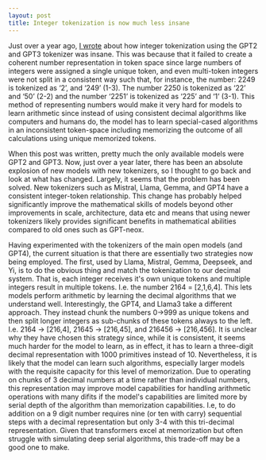 ```yaml
---
layout: post
title: Integer tokenization is now much less insane
---
```



Just over a year ago, [I wrote](https://www.beren.io/2023-02-04-Integer-tokenization-is-insane/) about how integer tokenization using the GPT2 and GPT3 tokenizer was insane. This was because that it failed to create a coherent number representation in token space since large numbers of integers were assigned a single unique token, and even multi-token integers were not split in a consistent way such that, for instance, the number: 2249 is tokenized as ‘2’, and ‘249’ (1-3). The number 2250 is tokenized as ‘22’ and ‘50’ (2-2) and the number ‘2251’ is tokenized as ‘225’ and ‘1’ (3-1). This method of representing numbers would make it very hard for models to learn arithmetic since instead of using consistent decimal algorithms like computers and humans do, the model has to learn special-cased algorithms in an inconsistent token-space including memorizing the outcome of all calculations using unique memorized tokens.

When this post was written, pretty much the only available models were GPT2 and GPT3. Now, just over a year later, there has been an absolute explosion of new models with new tokenizers, so I thought to go back and look at what has changed. Largely, it seems that the problem has been solved. New tokenizers such as Mistral, Llama, Gemma, and GPT4 have a consistent integer-token relationship. This change has probably helped significantly improve the mathematical skills of models beyond other improvements in scale, architecture, data etc and means that using newer tokenizers likely provides significant benefits in mathematical abilities compared to old ones such as GPT-neox.

Having experimented with the tokenizers of the main open models (and GPT4), the current situation is that there are essentially two strategies now being employed. The first, used by Llama, Mistral, Gemma, Deepseek, and Yi, is to do the obvious thing and match the tokenization to our decimal system. That is, each integer receives it's own unique tokens and multiple integers result in multiple tokens. I.e. the number 2164 = \[2,1,6,4\]. This lets models perform arithmetic by learning the decimal algorithms that we understand well. Interestingly, the GPT4, and Llama3 take a different approach. They instead chunk the numbers 0->999 as unique tokens and then split longer integers as sub-chunks of these tokens always to the left. I.e. 2164 -> \[216,4\], 21645 -> \[216,45\], and 216456 -> \[216,456\]. It is unclear why they have chosen this strategy since, while it is consistent, it seems much harder for the model to learn, as in effect, it has to learn a three-digit decimal representation with 1000 primitives instead of 10. Nevertheless, it is likely that the model can learn such algorithms, especially larger models with the requisite capacity for this level of memorization. Due to operating on chunks of 3 decimal numbers at a time rather than individual numbers, this representation may improve model capabilities for handling arithmetic operations with many difits if the model's capabilities are limited more by serial depth of the algorithm than memorization capabilities. I.e, to do addition on a 9 digit number requires nine (or ten with carry) sequential steps with a decimal representation but only 3-4 with this tri-decimal representation. Given that transformers excel at memorization but often struggle with simulating deep serial algorithms, this trade-off may be a good one to make.
